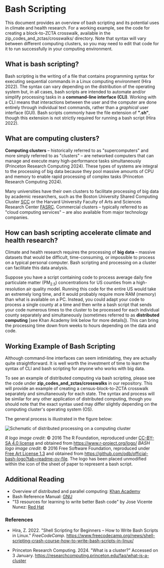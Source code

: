 # Bash Scripting
This document provides an overview of bash scripting and its potential uses in climate and health research. For a working example, see the code for creating a block-to-ZCTA crosswalk, available in the zip_codes_and_zctas/crosswalks/ directory. Note that syntax will vary between different computing clusters, so you may need to edit that code for it to run successfully in your computing environment.

## What is bash scripting?
Bash scripting is the writing of a file that contains programming syntax for executing sequential commands in a Linux computing environment (Hira 2022). The syntax can vary depending on the distribution of the operating system but, in all cases, bash scripts are intended to automate and/or simplify processing tasks in a **command-line interface (CLI)**. Working with a CLI means that interactions between the user and the computer are done entirely through individual text commands, rather than a *graphical* user interface (GUI). Bash scripts commonly have the file extension of **".sh"**, though this extension is not strictly required for running a bash script (Hira 2022). 

## What are computing clusters?
**Computing clusters** – historically referred to as "supercomputers" and more simply referred to as "clusters" – are networked computers that can manage and execute many high-performance tasks simultaneously (Princeton Research Computing 2024). These types of systems are integral to the processing of big data because they pool massive amounts of CPU and memory to enable rapid processing of complex tasks (Princeton Research Computing 2024).

Many universities have their own clusters to facilitate processing of big data by academic researchers, such as the Boston University Shared Computing Cluster [SCC](https://www.bu.edu/tech/support/research/computing-resources/scc/) or the Harvard University Faculty of Arts and Sciences Research Center [FASRC](https://www.rc.fas.harvard.edu/). Commercial clusters – typically referred to as "cloud computing services" – are also available from major technology companies.

## How can bash scripting accelerate climate and health research?
Climate and health research requires the processing of **big data** – massive datasets that would be difficult, time-consuming, or impossible to process on a typical personal computer. Bash scripting and processing on a cluster can facilitate this data analysis.

Suppose you have a script containing code to process average daily fine particulate matter (PM<sub>2.5</sub>) concentrations for US counties from a high-resolution air quality model. Running this code for the entire US would take an extremely long time, and it would probably require more RAM (memory) than what is available on a PC. Instead, you could adapt your code to process a single county at a time and then write a bash script that sends your code numerous times to the cluster to be processed for each individual county separately and simultaneously (sometimes referred to as **distributed computing** [see Khan Academy link below for more details]). This can bring the processing time down from weeks to hours depending on the data and code.

## Working Example of Bash Scripting
Although command-line interfaces can seem intimidating, they are actually quite straightforward. It is well worth the investment of time to learn the syntax of CLI and bash scripting for anyone who works with big data.

To see an example of distributed computing via bash scripting, please see the code under **zip_codes_and_zctas/crosswalks** in our repository. This will provide an example of creating a census-block-to-ZCTA crosswalk separately and simultaneously for each state. The syntax and process will be similar for any other application of distributed computing, though you should note that the exact syntax used may differ slightly depending on the computing cluster's operating system (OS).

The general process is illustrated in the figure below:

![Schematic of distributed processing on a computing cluster](https://github.com/Climate-CAFE/tutorials_working/blob/main/bash_scripting/figures/distributed_processing_schematic.png)

*R logo image credit*: © 2016 The R Foundation, reproduced under [CC-BY-SA 4.0 license](https://creativecommons.org/licenses/by-sa/4.0/) and obtained from https://www.r-project.org/logo/
*BASH logo image credit*: © 2016 Free Software Foundation, reproduced under [Free Art License 1.3](https://artlibre.org/licence/lal/en/) and obtained from https://github.com/odb/official-bash-logo?tab=readme-ov-file. The logo has been placed unmodified within the icon of the sheet of paper to represent a bash script.

## Additional Reading
- Overview of distributed and parallel computing: [Khan Academy](https://www.khanacademy.org/computing/ap-computer-science-principles/algorithms-101/x2d2f703b37b450a3:parallel-and-distributed-computing/a/distributed-computing)
- Bash Reference Manual: [GNU](https://www.gnu.org/software/bash/manual/bash.html)
- "13 resources for learning to write better Bash code" by Jose Vicente Nunez: [Red Hat](https://www.redhat.com/sysadmin/learn-bash-scripting)

### References
- Hira, Z. 2022. "Shell Scripting for Beginners – How to Write Bash Scripts in Linux." *FreeCodeCamp*. https://www.freecodecamp.org/news/shell-scripting-crash-course-how-to-write-bash-scripts-in-linux/

- Princeton Research Computing. 2024. "What is a cluster?" Accessed on 3 January. https://researchcomputing.princeton.edu/faq/what-is-a-cluster
